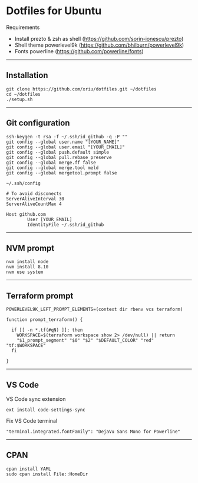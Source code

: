 # Dotfiles for Ubuntu

Requirements

- Install prezto & zsh as shell (https://github.com/sorin-ionescu/prezto)
- Shell theme powerlevel9k (https://github.com/bhilburn/powerlevel9k)
- Fonts powerline (https://github.com/powerline/fonts)

***

## Installation

```
git clone https://github.com/xriu/dotfiles.git ~/dotfiles
cd ~/dotfiles
./setup.sh
```

***

## Git configuration

```
ssh-keygen -t rsa -f ~/.ssh/id_github -q -P ""
git config --global user.name "[YOUR_NAME]"
git config --global user.email "[YOUR_EMAIL]"
git config --global push.default simple
git config --global pull.rebase preserve
git config --global merge.ff false
git config --global merge.tool meld
git config --global mergetool.prompt false
```

```
~/.ssh/config

# To avoid disconects
ServerAliveInterval 30
ServerAliveCountMax 4

Host github.com
        User [YOUR_EMAIL]
        IdentityFile ~/.ssh/id_github
```

***

## NVM prompt

```
nvm install node
nvm install 8.10
nvm use system
```

***

## Terraform prompt

```
POWERLEVEL9K_LEFT_PROMPT_ELEMENTS=(context dir rbenv vcs terraform)

function prompt_terraform() {

  if [[ -n *.tf(#qN) ]]; then
    WORKSPACE=$(terraform workspace show 2> /dev/null) || return
    "$1_prompt_segment" "$0" "$2" "$DEFAULT_COLOR" "red" "tf:$WORKSPACE"
  fi

}
```

***

## VS Code

VS Code sync extension
```
ext install code-settings-sync
```

Fix VS Code terminal
```
"terminal.integrated.fontFamily": "DejaVu Sans Mono for Powerline"
```

***

## CPAN

```
cpan install YAML
sudo cpan install File::HomeDir
```

